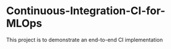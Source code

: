 # Continuous-Integration-CI-for-MLOps
This project is to demonstrate an end-to-end CI implementation
